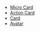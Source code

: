 - [Micro Card](/guidelines/components/sh-micro-card)
- [Action Card](/guidelines/components/sh-action-card)
- [Card](/guidelines/components/sh-card)
- [Avatar](/guidelines/components/sh-avatar)